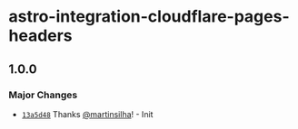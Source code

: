 # astro-integration-cloudflare-pages-headers

## 1.0.0

### Major Changes

- [`13a5d48`](https://github.com/martinsilha/astro-integration-cloudflare-pages-headers/commit/13a5d48e6c43954fd769bf143479b46f6c6ba6e3) Thanks [@martinsilha](https://github.com/martinsilha)! - Init
